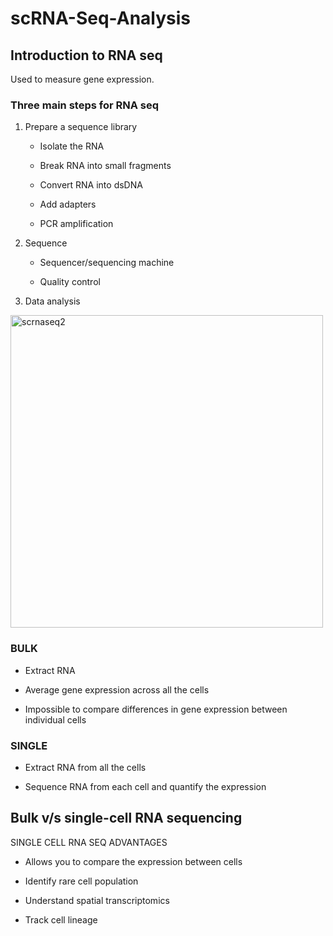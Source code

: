 # scRNA-Seq-Analysis

## Introduction to RNA seq
Used to measure gene expression.

### Three main steps for RNA seq
1. Prepare a sequence library
   - Isolate the RNA
     
   - Break RNA into small fragments
     
   - Convert RNA into dsDNA
     
   - Add adapters
     
   - PCR amplification
2. Sequence
   - Sequencer/sequencing machine
     
   - Quality control
     
3. Data analysis

<img width="500" alt="scrnaseq2" src="https://github.com/user-attachments/assets/690089f1-c845-4fd5-8c22-df585aadf375">

### BULK
- Extract RNA
  
- Average gene expression across all the cells
  
- Impossible to compare differences in gene expression between individual cells
  

### SINGLE
- Extract RNA from all the cells
  
- Sequence RNA from each cell and quantify the expression

## Bulk v/s single-cell RNA sequencing

SINGLE CELL RNA SEQ ADVANTAGES

- Allows you to compare the expression between cells
  
- Identify rare cell population
  
- Understand spatial transcriptomics
  
- Track cell lineage
